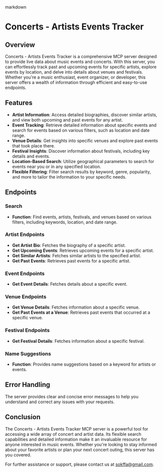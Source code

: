 markdown
# Concerts - Artists Events Tracker

## Overview

Concerts - Artists Events Tracker is a comprehensive MCP server designed to provide live data about music events and concerts. With this server, you can effortlessly track past and upcoming events for specific artists, explore events by location, and delve into details about venues and festivals. Whether you're a music enthusiast, event organizer, or developer, this server offers a wealth of information through efficient and easy-to-use endpoints.

## Features

- **Artist Information**: Access detailed biographies, discover similar artists, and view both upcoming and past events for any artist.
- **Event Tracking**: Retrieve detailed information about specific events and search for events based on various filters, such as location and date range.
- **Venue Details**: Get insights into specific venues and explore past events that took place there.
- **Festival Insights**: Discover information about festivals, including key details and events.
- **Location-Based Search**: Utilize geographical parameters to search for events near you or in any specified location.
- **Flexible Filtering**: Filter search results by keyword, genre, popularity, and more to tailor the information to your specific needs.

## Endpoints

### Search

- **Function**: Find events, artists, festivals, and venues based on various filters, including keywords, location, and date range.

### Artist Endpoints

- **Get Artist Bio**: Fetches the biography of a specific artist.
- **Get Upcoming Events**: Retrieves upcoming events for a specific artist.
- **Get Similar Artists**: Fetches similar artists to the specified artist.
- **Get Past Events**: Retrieves past events for a specific artist.

### Event Endpoints

- **Get Event Details**: Fetches details about a specific event.

### Venue Endpoints

- **Get Venue Details**: Fetches information about a specific venue.
- **Get Past Events at a Venue**: Retrieves past events that occurred at a specific venue.

### Festival Endpoints

- **Get Festival Details**: Fetches information about a specific festival.

### Name Suggestions

- **Function**: Provides name suggestions based on a keyword for artists or events.

## Error Handling

The server provides clear and concise error messages to help you understand and correct any issues with your requests.

## Conclusion

The Concerts - Artists Events Tracker MCP server is a powerful tool for accessing a wide array of concert and artist data. Its flexible search capabilities and detailed information make it an invaluable resource for anyone interested in music events. Whether you're looking to stay informed about your favorite artists or plan your next concert outing, this server has you covered.

For further assistance or support, please contact us at [sokffa@gmail.com](mailto:sokffa@gmail.com).